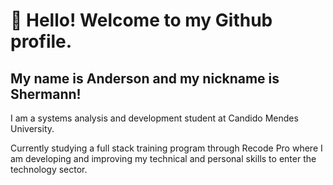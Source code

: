 # 👋 Hello! Welcome to my Github profile.
## My name is Anderson and my nickname is Shermann!

I am a systems analysis and development student at Candido Mendes University.

Currently studying a full stack training program through Recode Pro where I am developing and improving my technical and personal skills to enter the technology sector.


<!--
**AndersonShermann/AndersonShermann** is a ✨ _special_ ✨ repository because its `README.md` (this file) appears on your GitHub profile.

Here are some ideas to get you started:

- 🔭 I’m currently working on ...
- 🌱 I’m currently learning ...
- 👯 I’m looking to collaborate on ...
- 🤔 I’m looking for help with ...
- 💬 Ask me about ...
- 📫 How to reach me: ...
- 😄 Pronouns: ...
- ⚡ Fun fact: ...
-->
